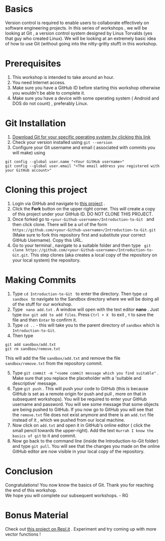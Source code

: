 # Basics 
Version control is required to enable users to collaborate effectively on software engineering projects. In this series of workshops , we will be looking at Git , a version control system designed by Linus Torvalds (yes that guy who created Linux). We will be looking at an extremely basic idea of how to use Git (without going into the nitty-gritty stuff) in this workshop.

# Prerequisites
1. This workshop is intended to take around an hour.
2. You need Internet access.
2. Make sure you have a GitHub ID before starting this workshop otherwise you wouldn't be able to complete it.
3. Make sure you have a device with some operating system ( Android and DOS do not count) , preferably Linux.

# Git Installation
1. [Download Git for your specific operating system by clicking this link](https://git-scm.com/downloads)
2. Check your version installed using ``` git --version ```
3. Configure your Git username and email ( associated with commits you will make) using 
```
git config --global user.name "<Your GitHub username>"
git config --global user.email "<The email address you registered with your GitHub account>" 
```

# Cloning this project 
1. Login via GitHub and navigate to [this project](https://github.com/Maths-Coding-Society/Introduction-to-Git) .
2. Click the <b>Fork</b> button on the upper right corner. This will create a copy of this project under your GitHub ID. DO NOT CLONE THIS PROJECT. 
3. Once forked go to ```<your-Github-username>/Introduction-to-Git ``` and then click clone. There will be a url of the form ``` https://github.com/<your-Github-username>/Introduction-to-Git.git ``` (Make sure to fork this repository first and substitute your correct GitHub Username). Copy this URL.
4. Go to your terminal , navigate to a suitable folder and then type ``` git clone https://github.com/<your-Github-username>/Introduction-to-Git.git```. This step clones (aka creates a local copy of the repository on your local system) the repository.

# Making Commits 
1. Type ```cd Introduction-to-Git ``` to enter the directory. Then type ```cd sandbox ``` to navigate to the Sandbox directory where we will be doing all of the stuff for our workshop.
2. Type ``` nano add.txt``` . A window will open with the text editor <b>nano</b> . Just type ```Use git add to add files```. Press ```Ctrl + X ``` to exit , ``` Y ``` to save the file and then ```Enter``` to confirm it. 
3. Type  ```cd ..```  - this will take you to the parent directory of ```sandbox``` which is ```Introduction-to-Git```.
4. Then type 
```
git add sandbox/add.txt
git rm sandbox/remove.txt
``` 
This will add the file ```sandbox/add.txt``` and remove the file ```sandbox/remove.txt``` from the repository commit.

5. Type ```git commit -m "<some commit message which you find suitable"``` . Make sure that you replace the placeholder with a 'suitable and descriptive' message.
6. Type ```git push``` . This will push your code to GitHub (this is because GitHub is set as a remote origin for push and pull , more on that in subsequent workshops). You will be required to enter your GitHub username and password. You will see some message that some objects are being pushed to GitHub. If you now go to GitHub you will see that the ```remove.txt``` file does not exist anymore and there is an ```add.txt``` file instead of it , which we pushed from our local machine. 
7. Now click on ```add.txt``` and open it in GitHub's online editor ( click the small pencil towards the upper-right). Add the text ```Hurrah I know the basics of git``` to it and commit.
8. Now go back to the command line (inside the Introduction-to-Git folder) and type ```git pull```.  You will see that the changes you made on the online GitHub editor are now visible in your local copy of the repository.

# Conclusion
Congratulations! You now know the basics of Git. Thank you for reaching the end of this workshop.</br>
We hope you will complete our subsequent workshops. - RG

# Bonus Material
Check out [this project on Repl.it](https://repl.it/@rkclg/MathsCodingSocietyBonusMaterial#main.py) . Experiment and try coming up with more vector functions !
 

